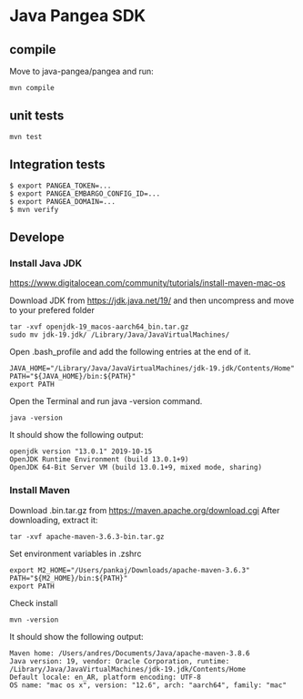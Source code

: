 # Java Pangea SDK

## compile

Move to java-pangea/pangea and run:

```
mvn compile
```

## unit tests
```
mvn test
```

## Integration tests

```
$ export PANGEA_TOKEN=...
$ export PANGEA_EMBARGO_CONFIG_ID=...
$ export PANGEA_DOMAIN=...
$ mvn verify
```


## Develope
### Install Java JDK

https://www.digitalocean.com/community/tutorials/install-maven-mac-os


Download JDK from https://jdk.java.net/19/ and then uncompress and move to your prefered folder

```
tar -xvf openjdk-19_macos-aarch64_bin.tar.gz
sudo mv jdk-19.jdk/ /Library/Java/JavaVirtualMachines/
```

Open .bash_profile and add the following entries at the end of it.
```
JAVA_HOME="/Library/Java/JavaVirtualMachines/jdk-19.jdk/Contents/Home"
PATH="${JAVA_HOME}/bin:${PATH}"
export PATH
```

Open the Terminal and run java -version command.
```
java -version
```

It should show the following output:
```
openjdk version "13.0.1" 2019-10-15
OpenJDK Runtime Environment (build 13.0.1+9)
OpenJDK 64-Bit Server VM (build 13.0.1+9, mixed mode, sharing)
```

### Install Maven
Download .bin.tar.gz from https://maven.apache.org/download.cgi
After downloading, extract it:

```
tar -xvf apache-maven-3.6.3-bin.tar.gz
```

Set environment variables in .zshrc

```
export M2_HOME="/Users/pankaj/Downloads/apache-maven-3.6.3"
PATH="${M2_HOME}/bin:${PATH}"
export PATH
```

Check install
```
mvn -version
```

It should show the following output:
```
Maven home: /Users/andres/Documents/Java/apache-maven-3.8.6
Java version: 19, vendor: Oracle Corporation, runtime: /Library/Java/JavaVirtualMachines/jdk-19.jdk/Contents/Home
Default locale: en_AR, platform encoding: UTF-8
OS name: "mac os x", version: "12.6", arch: "aarch64", family: "mac"
```
